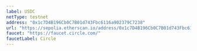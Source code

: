 ```yaml
---
label: USDC
netType: testnet
address: "0x1c7D4B196Cb0C7B01d743Fbc6116a902379C7238"
url: "https://sepolia.etherscan.io/address/0x1c7D4B196Cb0C7B01d743Fbc6116a902379C7238"
faucet: "https://faucet.circle.com/"
faucetLabel: Circle
---
```

